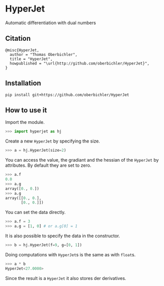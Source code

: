 # HyperJet
Automatic differentiation with dual numbers

## Citation

```
@misc{HyperJet,
  author = "Thomas Oberbichler",
  title = "HyperJet",
  howpublished = "\url{http://github.com/oberbichler/HyperJet}",
}
```

## Installation

```
pip install git+https://github.com/oberbichler/HyperJet
```

## How to use it

Import the module.

```python
>>> import hyperjet as hj
```

Create a new `HyperJet` by specifying the size.

```python
>>> a = hj.HyperJet(size=2)
```

You can access the value, the gradiant and the hessian of the `HyperJet` by attributes. By default they are set to zero.

```python
>>> a.f
0.0
>>> a.g
array([0., 0.])
>>> a.g
array([[0., 0.],
       [0., 0.]])
```

You can set the data directly.

```python
>>> a.f = 3
>>> a.g = [1, 0] # or a.g[0] = 1
```

It is also possible to specify the data in the constructor.

```python
>>> b = hj.HyperJet(f=9, g=[0, 1])
```

Doing computations with `HyperJet`s is the same as with `float`s.

```python
>>> a * b
HyperJet<27.0000>
```

Since the result is a `HyperJet` it also stores der derivatives.
